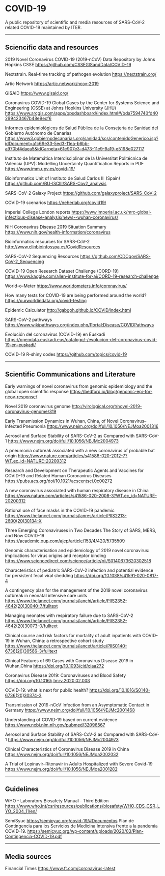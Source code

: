 # COVID-19
A public repository of scientific and media resources of SARS-CoV-2 related COVID-19 maintained by ITER.

<hr>

## Sciencific data and resources
2019 Novel Coronavirus COVID-19 (2019-nCoV) Data Repository by Johns Hopkins CSSE
https://github.com/CSSEGISandData/COVID-19

Nextstrain. Real-time tracking of pathogen evolution
https://nextstrain.org/

Artic Network
https://artic.network/ncov-2019

GISAID
https://www.gisaid.org/

Coronavirus COVID-19 Global Cases by the Center for Systems Science and Engineering (CSSE) at Johns Hopkins University (JHU)
https://www.arcgis.com/apps/opsdashboard/index.html#/bda7594740fd40299423467b48e9ecf6

Informes epidemiológicos de Salud Pública de la Consejer&iacute;a de Sanidad del Gobierno Aut&oacute;nomo de Canarias
https://www3.gobiernodecanarias.org/sanidad/scs/contenidoGenerico.jsp?idDocument=a1c69e33-5ed3-11ea-b6bb-a970bf4daea5&idCarpeta=61e907e3-d473-11e9-9a19-e5198e027117

Instituto de Matemática Interdisciplinar de la Universitat Politécnica de Valencia (UPV): Modelling Uncertainty Quantification
Reports in PDF
https://www.imm.upv.es/covid-19/

Bioinformatics Unit of Instituto de Salud Carlos III (Spain)
https://github.com/BU-ISCIII/SARS-Cov2_analysis

SARS-CoV-2 Galaxy Project
https://github.com/galaxyproject/SARS-CoV-2

COVID-19 scenarios
https://neherlab.org/covid19/

Imperial College London reports
https://www.imperial.ac.uk/mrc-global-infectious-disease-analysis/news--wuhan-coronavirus/

NIH Coronavirus Disease 2019 Situation Summary
https://www.nih.gov/health-information/coronavirus

Bioinformatics resources for SARS-CoV-2
http://www.clinbioinfosspa.es/CovidResources

SARS-CoV-2 Sequencing Resources
https://github.com/CDCgov/SARS-CoV-2_Sequencing

COVID-19 Open Research Dataset Challenge (CORD-19)
https://www.kaggle.com/allen-institute-for-ai/CORD-19-research-challenge

World-o-Meter
https://www.worldometers.info/coronavirus/

How many tests for COVID-19 are being performed around the world?
https://ourworldindata.org/covid-testing

Epidemic Calculator
http://gabgoh.github.io/COVID/index.html

SARS-CoV-2 pathways
https://www.wikipathways.org/index.php/Portal:Disease/COVIDPathways

Evolución del coronavirus (COVID-19) en Euskadi
https://opendata.euskadi.eus/catalogo/-/evolucion-del-coronavirus-covid-19-en-euskadi/

COVID-19 R-shiny codes
https://github.com/topics/covid-19

<hr>

## Scientific Communications and Literature
Early warnings of novel coronavirus from genomic epidemiology and the global open scientific response
https://bedford.io/blog/genomic-epi-for-ncov-response/

Novel 2019 coronavirus genome
http://virological.org/t/novel-2019-coronavirus-genome/319

Early Transmission Dynamics in Wuhan, China, of Novel Coronavirus–Infected Pneumonia
https://www.nejm.org/doi/full/10.1056/NEJMoa2001316

Aerosol and Surface Stability of SARS-CoV-2 as Compared with SARS-CoV-1
https://www.nejm.org/doi/full/10.1056/NEJMc2004973

A pneumonia outbreak associated with a new coronavirus of probable bat origin
https://www.nature.com/articles/s41586-020-2012-7?WT.ec_id=NATURE-20200312

Research and Development on Therapeutic Agents and Vaccines for COVID-19 and Related Human Coronavirus Diseases
https://pubs.acs.org/doi/10.1021/acscentsci.0c00272

A new coronavirus associated with human respiratory disease in China
https://www.nature.com/articles/s41586-020-2008-3?WT.ec_id=NATURE-20200312

Rational use of face masks in the COVID-19 pandemic
https://www.thelancet.com/journals/lanres/article/PIIS2213-2600(20)30134-X

Three Emerging Coronaviruses in Two Decades
The Story of SARS, MERS, and Now COVID-19
https://academic.oup.com/ajcp/article/153/4/420/5735509

Genomic characterisation and epidemiology of 2019 novel coronavirus: implications for virus origins and receptor binding 
https://www.sciencedirect.com/science/article/pii/S0140673620302518

Characteristics of pediatric SARS-CoV-2 infection and potential evidence for persistent fecal viral shedding
https://doi.org/10.1038/s41591-020-0817-4

A contingency plan for the management of the 2019 novel coronavirus outbreak in neonatal intensive care units
https://www.thelancet.com/journals/lanchi/article/PIIS2352-4642(20)30040-7/fulltext

Managing neonates with respiratory failure due to SARS-CoV-2
https://www.thelancet.com/journals/lanchi/article/PIIS2352-4642(20)30073-0/fulltext

Clinical course and risk factors for mortality of adult inpatients with COVID-19 in Wuhan, China: a retrospective cohort study
https://www.thelancet.com/journals/lancet/article/PIIS0140-6736(20)30566-3/fulltext

Clinical Features of 69 Cases with Coronavirus Disease 2019 in Wuhan,China
https://doi.org/10.1093/cid/ciaa272

Coronavirus Disease 2019: Coronaviruses and Blood Safety
https://doi.org/10.1016/j.tmrv.2020.02.003

COVID-19: what is next for public health?
https://doi.org/10.1016/S0140-6736(20)30374-3

Transmission of 2019-nCoV Infection from an Asymptomatic Contact in Germany
https://www.nejm.org/doi/full/10.1056/NEJMc2001468

Understanding of COVID-19 based on current evidence
https://www.ncbi.nlm.nih.gov/pubmed/32096567

Aerosol and Surface Stability of SARS-CoV-2 as Compared with SARS-CoV-1
https://www.nejm.org/doi/full/10.1056/NEJMc2004973

Clinical Characteristics of Coronavirus Disease 2019 in China
https://www.nejm.org/doi/full/10.1056/NEJMoa2002032

A Trial of Lopinavir–Ritonavir in Adults Hospitalized with Severe Covid-19
https://www.nejm.org/doi/full/10.1056/NEJMoa2001282

<hr>

## Guidelines
WHO - Laboratory Biosafety Manual - Third Edition
https://www.who.int/csr/resources/publications/biosafety/WHO_CDS_CSR_LYO_2004_11/en/

SemiSyuc
https://semicyuc.org/covid-19/#Documentos
Plan de Contingencia para los Servicios de Medicina Intensiva frente a la pandemia COVID-19.
https://semicyuc.org/wp-content/uploads/2020/03/Plan-Contingencia-COVID-19.pdf

<hr>

## Media sources
Financial Times
https://www.ft.com/coronavirus-latest





